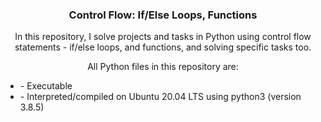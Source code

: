 <h3 align="center">Control Flow: If/Else Loops, Functions</h3>
<p align="center">In this repository, I solve projects and tasks in Python using control flow statements - if/else loops, and functions, and solving specific tasks too.</p>
<p align="center">All Python files in this repository are:</p>
<ul>
<li>- Executable</li>
<li>- Interpreted/compiled on Ubuntu 20.04 LTS using python3 (version 3.8.5)</li>
</ul>
